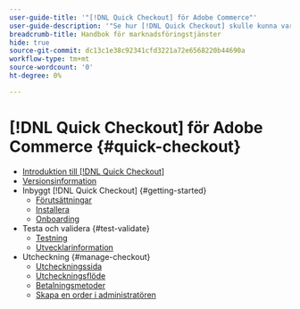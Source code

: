 ```yaml
---
user-guide-title: '"[!DNL Quick Checkout] för Adobe Commerce"'
user-guide-description: '"Se hur [!DNL Quick Checkout] skulle kunna vara till nytta för er Adobe Commerce-instans och för hur ni framgångsrikt kan anlita och konfigurera tillägget."'
breadcrumb-title: Handbok för marknadsföringstjänster
hide: true
source-git-commit: dc13c1e38c92341cfd3221a72e6568220b44690a
workflow-type: tm+mt
source-wordcount: '0'
ht-degree: 0%

---
```



# [!DNL Quick Checkout] för Adobe Commerce {#quick-checkout}

- [Introduktion till [!DNL Quick Checkout]](overview.md)
- [Versionsinformation](release-notes.md)
- Inbyggt [!DNL Quick Checkout] {#getting-started}
   - [Förutsättningar](prerequisites.md)
   - [Installera](install.md)
   - [Onboarding](onboarding.md)
- Testa och validera {#test-validate}
   - [Testning](testing.md)
   - [Utvecklarinformation](developer.md)
- Utcheckning {#manage-checkout}
   - [Utcheckningssida](checkout-page.md)
   - [Utcheckningsflöde](checkout-flow.md)
   - [Betalningsmetoder](payment-methods.md)
   - [Skapa en order i administratören](create-order-admin.md)
